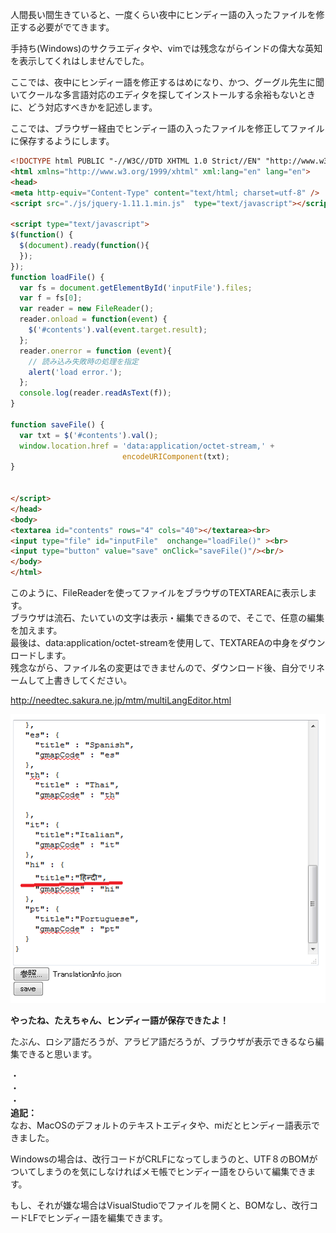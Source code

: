 人間長い間生きていると、一度くらい夜中にヒンディー語の入ったファイルを修正する必要がでてきます。  
  
手持ち(Windows)のサクラエディタや、vimでは残念ながらインドの偉大な英知を表示してくれはしませんでした。  
  
ここでは、夜中にヒンディー語を修正するはめになり、かつ、グーグル先生に聞いてクールな多言語対応のエディタを探してインストールする余裕もないときに、どう対応すべきかを記述します。  
  
  
ここでは、ブラウザー経由でヒンディー語の入ったファイルを修正してファイルに保存するようにします。  
  
```html
<!DOCTYPE html PUBLIC "-//W3C//DTD XHTML 1.0 Strict//EN" "http://www.w3.org/TR/xhtml1/DTD/xhtml1-strict.dtd">
<html xmlns="http://www.w3.org/1999/xhtml" xml:lang="en" lang="en">
<head>
<meta http-equiv="Content-Type" content="text/html; charset=utf-8" />
<script src="./js/jquery-1.11.1.min.js"  type="text/javascript"></script>

<script type="text/javascript">
$(function() {
  $(document).ready(function(){
  });
}); 
function loadFile() {
  var fs = document.getElementById('inputFile').files;
  var f = fs[0];
  var reader = new FileReader();
  reader.onload = function(event) {
    $('#contents').val(event.target.result);
  };
  reader.onerror = function (event){
    // 読み込み失敗時の処理を指定
    alert('load error.');
  }; 
  console.log(reader.readAsText(f));
}

function saveFile() {
  var txt = $('#contents').val();
  window.location.href = 'data:application/octet-stream,' +
                         encodeURIComponent(txt);
}


</script>
</head>
<body>
<textarea id="contents" rows="4" cols="40"></textarea><br>
<input type="file" id="inputFile"  onchange="loadFile()" ><br>
<input type="button" value="save" onClick="saveFile()"/><br/>
</body>
</html>

```  
  
このように、FileReaderを使ってファイルをブラウザのTEXTAREAに表示します。  
ブラウザは流石、たいていの文字は表示・編集できるので、そこで、任意の編集を加えます。  
最後は、data:application/octet-streamを使用して、TEXTAREAの中身をダウンロードします。  
残念ながら、ファイル名の変更はできませんので、ダウンロード後、自分でリネームして上書きしてください。  
  
http://needtec.sakura.ne.jp/mtm/multiLangEditor.html  
  
![ヒンディー語.png](/image/311f6f77-7d6c-7adc-31b1-56e61807dc79.png)  
  
 **やったね、たえちゃん、ヒンディー語が保存できたよ！**   
  
たぶん、ロシア語だろうが、アラビア語だろうが、ブラウザが表示できるなら編集できると思います。  
  
  
・  
・  
・  
 **追記：**   
なお、MacOSのデフォルトのテキストエディタや、miだとヒンディー語表示できました。  
  
Windowsの場合は、改行コードがCRLFになってしまうのと、UTF８のBOMがついてしまうのを気にしなければメモ帳でヒンディー語をひらいて編集できます。  
  
もし、それが嫌な場合はVisualStudioでファイルを開くと、BOMなし、改行コードLFでヒンディー語を編集できます。  
